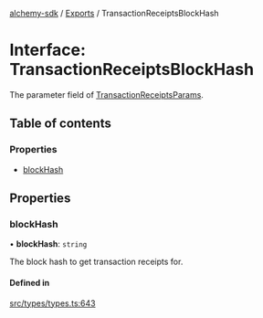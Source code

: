 [alchemy-sdk](../README.md) / [Exports](../modules.md) / TransactionReceiptsBlockHash

# Interface: TransactionReceiptsBlockHash

The parameter field of [TransactionReceiptsParams](../modules.md#transactionreceiptsparams).

## Table of contents

### Properties

- [blockHash](TransactionReceiptsBlockHash.md#blockhash)

## Properties

### blockHash

• **blockHash**: `string`

The block hash to get transaction receipts for.

#### Defined in

[src/types/types.ts:643](https://github.com/stanleyjones/alchemy-sdk-js/blob/1bebd8bb/src/types/types.ts#L643)
